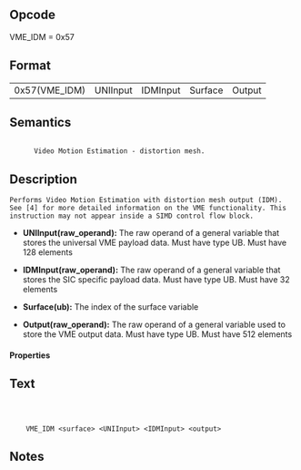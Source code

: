 <!---======================= begin_copyright_notice ============================

Copyright (C) 2020-2022 Intel Corporation

SPDX-License-Identifier: MIT

============================= end_copyright_notice ==========================-->

## Opcode

  VME_IDM = 0x57

## Format

| | | | | |
| --- | --- | --- | --- | --- |
| 0x57(VME_IDM) | UNIInput | IDMInput | Surface | Output |


## Semantics


```

      Video Motion Estimation - distortion mesh.
```

## Description






    Performs Video Motion Estimation with distortion mesh output (IDM). See [4] for more detailed information on the VME functionality. This instruction may not appear inside a SIMD control flow block.


- **UNIInput(raw_operand):** The raw operand of a general variable that stores the universal VME payload data. Must have type UB. Must have 128 elements


- **IDMInput(raw_operand):** The raw operand of a general variable that stores the SIC specific payload data. Must have type UB. Must have 32 elements


- **Surface(ub):** The index of the surface variable


- **Output(raw_operand):** The raw operand of a general variable used to store the VME output data. Must have type UB. Must have 512 elements


#### Properties




## Text
```



    VME_IDM <surface> <UNIInput> <IDMInput> <output>
```
## Notes





